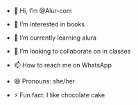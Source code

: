 - 👋 Hi, I’m @Alur-com
- 👀 I’m interested in books
- 🌱 I’m currently learning alura
- 💞️ I’m looking to collaborate on in classes

- 📫 How to reach me on WhatsApp
- 😄 Pronouns: she/her
- ⚡ Fun fact: I like chocolate cake

<!---
Alur-com/Alur-com is a ✨ special ✨ repository because its `README.md` (this file) appears on your GitHub profile.
You can click the Preview link to take a look at your changes.
--->
